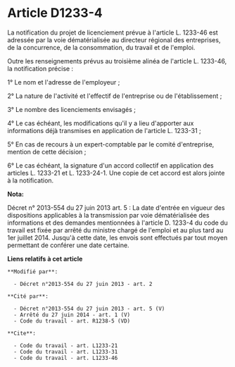 # Article D1233-4

La notification du projet de licenciement prévue à l'article L. 1233-46 est adressée par la voie dématérialisée au directeur
régional des entreprises, de la concurrence, de la consommation, du travail et de l'emploi. 

Outre les renseignements prévus au troisième alinéa de l'article L. 1233-46, la notification précise : 

1° Le nom et l'adresse de l'employeur ; 

2° La nature de l'activité et l'effectif de l'entreprise ou de l'établissement ; 

3° Le nombre des licenciements envisagés ; 

4° Le cas échéant, les modifications qu'il y a lieu d'apporter aux informations déjà transmises en application de l'article
L. 1233-31 ; 

5° En cas de recours à un expert-comptable par le comité d'entreprise, mention de cette décision ; 

6° Le cas échéant, la signature d'un accord collectif en application des articles L. 1233-21 et L. 1233-24-1. Une copie de
cet accord est alors jointe à la notification.

**Nota:**

Décret n° 2013-554 du 27 juin 2013 art. 5 : La date d'entrée en vigueur des dispositions applicables à la transmission par
voie dématérialisée des informations et des demandes mentionnées à l'article D. 1233-4 du code du travail est fixée par
arrêté du ministre chargé de l'emploi et au plus tard au 1er juillet 2014. Jusqu'à cette date, les envois sont effectués par
tout moyen permettant de conférer une date certaine.

**Liens relatifs à cet article**

	**Modifié par**:

	  - Décret n°2013-554 du 27 juin 2013 - art. 2

	**Cité par**:

	  - Décret n°2013-554 du 27 juin 2013 - art. 5 (V)
	  - Arrêté du 27 juin 2014 - art. 1 (V)
	  - Code du travail - art. R1238-5 (VD)

	**Cite**:

	  - Code du travail - art. L1233-21
	  - Code du travail - art. L1233-31
	  - Code du travail - art. L1233-46
